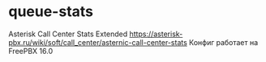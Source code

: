 # queue-stats
Asterisk Call Center Stats  Extended
https://asterisk-pbx.ru/wiki/soft/call_center/asternic-call-center-stats
Конфиг работает на FreePBX 16.0
